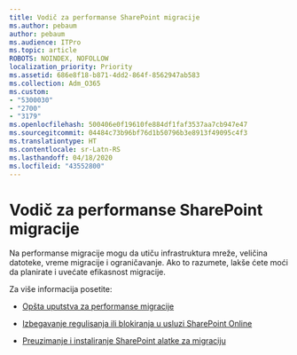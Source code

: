 ```yaml
---
title: Vodič za performanse SharePoint migracije
ms.author: pebaum
author: pebaum
ms.audience: ITPro
ms.topic: article
ROBOTS: NOINDEX, NOFOLLOW
localization_priority: Priority
ms.assetid: 686e8f18-b871-4dd2-864f-8562947ab583
ms.collection: Adm_O365
ms.custom:
- "5300030"
- "2700"
- "3179"
ms.openlocfilehash: 500406e0f19610fe884df1faf3537aa7cb947e47
ms.sourcegitcommit: 04484c73b96bf76d1b50796b3e8913f49095c4f3
ms.translationtype: HT
ms.contentlocale: sr-Latn-RS
ms.lasthandoff: 04/18/2020
ms.locfileid: "43552800"
---
```

# <a name="sharepoint-migration-performance-guidance"></a>Vodič za performanse SharePoint migracije

Na performanse migracije mogu da utiču infrastruktura mreže, veličina datoteke, vreme migracije i ograničavanje. Ako to razumete, lakše ćete moći da planirate i uvećate efikasnost migracije.

Za više informacija posetite:

- [Opšta uputstva za performanse migracije](https://docs.microsoft.com/sharepointmigration/sharepoint-online-and-onedrive-migration-speed)

- [Izbegavanje regulisanja ili blokiranja u usluzi SharePoint Online](https://docs.microsoft.com/sharepoint/dev/general-development/how-to-avoid-getting-throttled-or-blocked-in-sharepoint-online)

- [Preuzimanje i instaliranje SharePoint alatke za migraciju](https://docs.microsoft.com/sharepointmigration/introducing-the-sharepoint-migration-tool)
